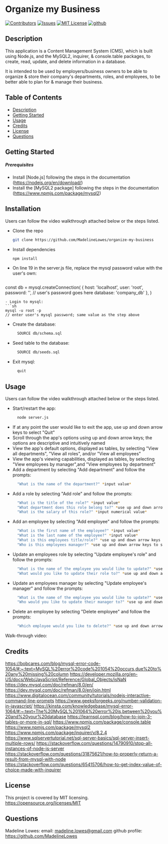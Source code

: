 # Organize my Business

[![Contributors][contributors-shield]][contributors-url]
[![Issues][issues-shield]][issues-url]
[![MIT License][license-shield]][license-url]
[![github][github-shield]][github-url]

## Description

This application is a Content Management System (CMS), which is built using Node.js, and the MySQL2, inquirer, & console.table packages, to create, read, update, and delete information in a database. 

It is intended to be used by employers/business owners to be able to organize & store their company's departments, roles, and employees, to be better able to plan for & manage their business.

## Table of Contents

- [Description](#description)
- [Getting Started](#getting_started)
- [Usage](#usage)
- [Credits](#credits)
- [License](#license)
- [Questions](#questions)

## Getting Started

##### Prerequisites

- Install [Node.js] following the steps in the documentation (https://nodejs.org/en/download/)
- Install the [MySQL2 package] following the steps in the documentation (https://www.npmjs.com/package/mysql2)

## Installation

Users can follow the video walkthrough attached below or the steps listed.
- Clone the repo
  ```sh
  git clone https://github.com/MadelineLowes/organize-my-business
  ```
- Install dependencies
  ```sh
  npm install
  ```
- On line 19 in the server.js file, replace the mysql password value with the user's own:
  ```sh
 const db = mysql.createConnection(
    {
        host: 'localhost',
        user: 'root',
        password: '', // user's password goes here
        database: 'company_db'
    },
)
  ```
- Login to mysql:
  ```sh
  mysql -u root -p
  // enter user's mysql password; same value as the step above
  ```
- Create the database:
  ```sh
    SOURCE db/schema.sql
  ```
- Seed table to the database:
  ```sh
    SOURCE db/seeds.sql
  ```
- Exit mysql:
  ```sh
    quit
  ```

## Usage

Users can follow the video walkthrough attached below or the steps listed.

- Start/restart the app:
  ```sh
    node server.js
  ```
- If at any point the user would like to exit the app, use up and down arrow keys to select "Quit"
- Scroll through the app's options using up and down arrow keys; the options are descriptive and intuitively named
- View the app's default options, displayed as tables, by selecting "View all departments", "View all roles", and/or "View all employees"
- View the app's viewing capabilities, displayed as tables, by selecting "View employees by manager",and "View employees by department"
- Add a department by selecting "Add department" and follow the prompts:
  ```sh
    "What is the name of the department?" *input value* 
  ```
- Add a role by selecting "Add role" and follow the prompts:
  ```sh
    "What is the title of the role?" *input value*
    "What department does this role belong to?" *use up and down arrow keys to select*
    "What is the salary of this role?" *input numerical value*
  ```
- Add an employee by selecting "Add employee" and follow the prompts:
  ```sh
    "What is the first name of the employee?" *input value*
    "What is the last name of the employee?" *input value*
    "What is this employees title/role?" *use up and down arrow keys to select*
    "Who is this employees manager?" *use up and down arrow keys to select*
  ```
- Update an employees role by selecting "Update employee's role" and follow the prompts:
  ```sh
    "What is the name of the employee you would like to update?" *use up and down arrow keys to select*
    "What would you like to update their role to?" *use up and down arrow keys to select*
  ```
- Update an employees manager by selecting "Update employee's manager" and follow the prompts:
  ```sh
    "What is the name of the employee you would like to update?" *use up and down arrow keys to select*
    "Who would you like to update their manager to?" *use up and down arrow keys to select*
  ```
- Delete an employee by selecting "Delete employee" and follow the prompts:
  ```sh
    "Which employee would you like to delete?" *use up and down arrow keys to select*
  ```

Walk-through video:


## Credits

https://bobcares.com/blog/mysql-error-code-1054/#:~:text=MySQL%20error%20code%201054%20occurs,due%20to%20any%20missing%20column
https://developer.mozilla.org/en-US/docs/Web/JavaScript/Reference/Global_Objects/isNaN
https://dev.mysql.com/doc/refman/8.0/en/
https://dev.mysql.com/doc/refman/8.0/en/join.html
https://www.digitalocean.com/community/tutorials/nodejs-interactive-command-line-prompts
https://www.geeksforgeeks.org/number-validation-in-javascript/
https://kinsta.com/knowledgebase/mysql-error-1064/#:~:text=The%20MySQL%201064%20error%20is,between%20you%20and%20your%20database
https://learnsql.com/blog/how-to-join-3-tables-or-more-in-sql/
https://www.npmjs.com/package/console.table
https://www.npmjs.com/package/mysql2
https://www.npmjs.com/package/inquirer/v/8.2.4
https://www.sqlservertutorial.net/sql-server-basics/sql-server-insert-multiple-rows/
https://stackoverflow.com/questions/14790910/stop-all-instances-of-node-js-server
https://stackoverflow.com/questions/31875621/how-to-properly-return-a-result-from-mysql-with-node
https://stackoverflow.com/questions/65415706/how-to-get-index-value-of-choice-made-with-inquirer

## License

This project is covered by MIT licensing.
https://opensource.org/licenses/MIT

## Questions

Madeline Lowes:
email: madeline.lowes@gmail.com
github profile: https://github.com/MadelineLowes

<!-- MARKDOWN LINKS & IMAGES -->
<!-- https://www.markdownguide.org/basic-syntax/#reference-style-links -->

[contributors-shield]: https://img.shields.io/github/contributors/MadelineLowes/organize-my-business
[contributors-url]: https://github.com/MadelineLowes/organize-my-business/graphs/contributors
[issues-shield]: https://img.shields.io/github/issues/MadelineLowes/organize-my-business
[issues-url]: https://github.com/MadelineLowes/organize-my-business/issues
[license-shield]: https://img.shields.io/github/license/MadelineLowes/organize-my-business
[license-url]: https://github.com/MadelineLowes/organize-my-business/blob/main/LICENSE
[github-shield]: https://img.shields.io/badge/-github-black.svg?style=for-the-badge&logo=github&colorB=555
[github-url]: https://github.com/MadelineLowes/organize-my-business